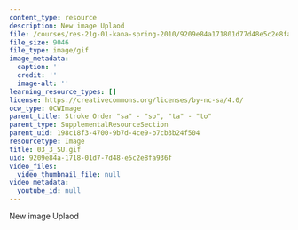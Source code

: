 ```yaml
---
content_type: resource
description: New image Uplaod
file: /courses/res-21g-01-kana-spring-2010/9209e84a171801d77d48e5c2e8fa936f_03_3_SU.gif
file_size: 9046
file_type: image/gif
image_metadata:
  caption: ''
  credit: ''
  image-alt: ''
learning_resource_types: []
license: https://creativecommons.org/licenses/by-nc-sa/4.0/
ocw_type: OCWImage
parent_title: Stroke Order "sa" - "so", "ta" - "to"
parent_type: SupplementalResourceSection
parent_uid: 198c18f3-4700-9b7d-4ce9-b7cb3b24f504
resourcetype: Image
title: 03_3_SU.gif
uid: 9209e84a-1718-01d7-7d48-e5c2e8fa936f
video_files:
  video_thumbnail_file: null
video_metadata:
  youtube_id: null
---
```

New image Uplaod